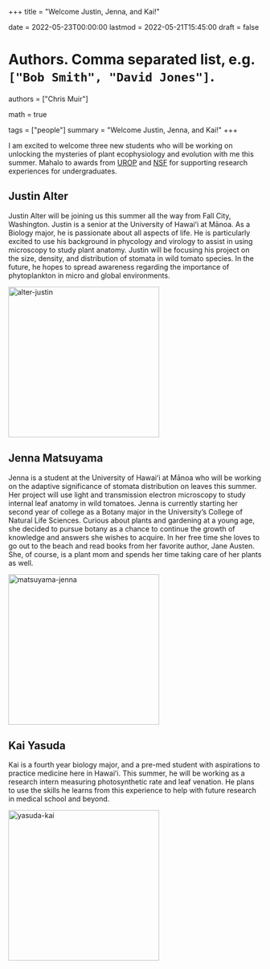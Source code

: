 +++
title = "Welcome Justin, Jenna, and Kai!"

date = 2022-05-23T00:00:00
lastmod = 2022-05-21T15:45:00
draft = false

# Authors. Comma separated list, e.g. `["Bob Smith", "David Jones"]`.
authors = ["Chris Muir"]

math = true

tags = ["people"]
summary = "Welcome Justin, Jenna, and Kai!"
+++

I am excited to welcome three new students who will be working on unlocking the mysteries of plant ecophysiology and evolution with me this summer. Mahalo to awards from [UROP](https://manoa.hawaii.edu/undergrad/urop/) and [NSF](https://nsf.gov) for supporting research experiences for undergraduates.

## Justin Alter

Justin Alter will be joining us this summer all the way from Fall City, Washington. Justin is a senior at the University of Hawaiʻi at Mānoa. As a Biology major, he is passionate about all aspects of life. He is particularly excited to use his background in phycology and virology to assist in using microscopy to study plant anatomy. Justin will be focusing his project on the size, density, and distribution of stomata in wild tomato species. In the future, he hopes to spread awareness regarding the importance of phytoplankton in micro and global environments.

<img alt = 'alter-justin' width='300' src='/img/alter-justin.jpg' ALIGN = 'center'/>

## Jenna Matsuyama

Jenna is a student at the University of Hawaiʻi at Mānoa who will be working on the adaptive significance of stomata distribution on leaves this summer. Her project will use light and transmission electron microscopy to study internal leaf anatomy in wild tomatoes. Jenna is currently starting her second year of college as a Botany major in the University’s College of Natural Life Sciences. Curious about plants and gardening at a young age, she decided to pursue botany as a chance to continue the growth of knowledge and answers she wishes to acquire. In her free time she loves to go out to the beach and read books from her favorite author, Jane Austen. She, of course, is a plant mom and spends her time taking care of her plants as well. 

<img alt = 'matsuyama-jenna' width='300' src='/img/matsuyama-jenna.jpg' ALIGN = 'center'/>

## Kai Yasuda

Kai is a fourth year biology major, and a pre-med student with aspirations to practice medicine here in Hawaiʻi. This summer, he will be working as a research intern measuring photosynthetic rate and leaf venation. He plans to use the skills he learns from this experience to help with future research in medical school and beyond.

<img alt = 'yasuda-kai' width='300' src='/img/yasuda-kai.jpg' ALIGN = 'center'/>
